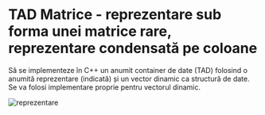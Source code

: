 # TAD Matrice - reprezentare sub forma unei matrice rare, reprezentare condensată pe coloane
Să se implementeze în C++ un anumit container de date (TAD) folosind o anumită reprezentare (indicată) și un vector dinamic ca structură de date. Se va folosi implementare proprie pentru vectorul dinamic.

![reprezentare](https://i.imgur.com/Fz6Uonn.png)